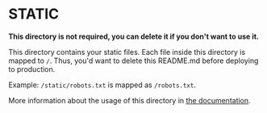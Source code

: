# STATIC

**This directory is not required, you can delete it if you don't want to use
it.**

This directory contains your static files. Each file inside this directory is
mapped to `/`. Thus, you'd want to delete this README.md before deploying to
production.

Example: `/static/robots.txt` is mapped as `/robots.txt`.

More information about the usage of this directory in
[the documentation](https://nuxtjs.org/guide/assets#static).
